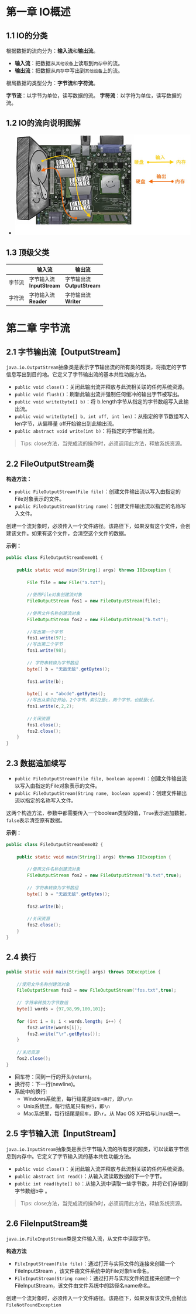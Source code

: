 # 第一章 IO概述

## 1.1 IO的分类

根据数据的流向分为：**输入流**和**输出流**。

* **输入流**：把数据从`其他设备`上读取到`内存`中的流。
* **输出流**：把数据从`内存`中写出到`其他设备`上的流。

根局数据的类型分为：**字节流**和**字符流**。

**字节流**：以字节为单位，读写数据的流。
**字符流**：以字符为单位，读写数据的流。

## 1.2 IO的流向说明图解

- ![IO流](./images/1_io.jpg)

## 1.3 顶级父类

 |        | 输入流                        | 输出流                         |
 | ------ | ----------------------------- | ------------------------------ |
 | 字节流 | 字节输入流<br>**InputStream** | 字节输出流<br>**OutputStream** |
 | 字符流 | 字符输入流<br>**Reader**      | 字符输出流<br>**Writer**       |

# 第二章 字节流

## 2.1 字节输出流【OutputStream】

`java.io.OutputStream`抽象类是表示字节输出流的所有类的超类，将指定的字节信息写出到目的地。它定义了字节输出流的基本共性功能方法。

* `public void close()`：关闭此输出流并释放与此流相关联的任何系统资源。
* `public void flush()`：刷新此输出流并强制任何缓冲的输出字节被写出。
* `public void write(byte[] b)`：将 b.length字节从指定的字节数组写入此输出流。
* `public void write(byte[] b, int off, int len)`：从指定的字节数组写入 len字节，从偏移量 off开始输出到此输出流。
* `public abstract void write(int b)`：将指定的字节输出流。

> Tips:
> close方法，当完成流的操作时，必须调用此方法，释放系统资源。

## 2.2 FileOutputStream类

**构造方法：**

* `public FileOutputStream(File file)`：创建文件输出流以写入由指定的 File对象表示的文件。
* `public FileOutputStream(String name)`：创建文件输出流以指定的名称写入文件。

创建一个流对象时，必须传入一个文件路径。该路径下，如果没有这个文件，会创建该文件。如果有这个文件，会清空这个文件的数据。

**示例：**

```java
public class FileOutputStreamDemo01 {

    public static void main(String[] args) throws IOException {

        File file = new File("a.txt");

        //使用File对象创建流对象
        FileOutputStream fos1 = new FileOutputStream(file);

        //使用文件名称创建流对象
        FileOutputStream fos2 = new FileOutputStream("b.txt");

        //写出第一个字节
        fos1.write(97);
        //写出第二个字节
        fos1.write(98);

        // 字符串转换为字节数组
        byte[] b = "无敌无敌".getBytes();

        fos1.write(b);

        byte[] c = "abcde".getBytes();
        //写出从索引2开始，2个字节。索引2是c，两个字节，也就是cd。
        fos1.write(c,2,2);

        //关闭资源
        fos1.close();
        fos2.close();
    }
}
```

## 2.3 数据追加续写

* `public FileOutputStream(File file, boolean append)`：创建文件输出流以写入由指定的File对象表示的文件。
* `public FileOutputStream(String name, boolean append)`：创建文件输出流以指定的名称写入文件。

这两个构造方法，参数中都需要传入一个boolean类型的值，`True`表示追加数据，`false`表示清空原有数据。

**示例：**

```java
public class FileOutputStreamDemo02 {

    public static void main(String[] args) throws IOException {

        //使用文件名称创建流对象
        FileOutputStream fos2 = new FileOutputStream("b.txt",true);

        // 字符串转换为字节数组
        byte[] b = "无敌无敌".getBytes();

        fos2.write(b);

        //关闭资源
        fos2.close();
    }
}
```

## 2.4 换行

```java
public static void main(String[] args) throws IOException {

    //使用文件名称创建流对象
    FileOutputStream fos2 = new FileOutputStream("fos.txt",true);

    // 字符串转换为字节数组
    byte[] words = {97,98,99,100,101};

    for (int i = 0; i < words.length; i++) {
        fos2.write(words[i]);
        fos2.write("\r".getBytes());
    }

    //关闭资源
    fos2.close();
}
```

* 回车符：回到一行的开头(return)。
* 换行符：下一行(newline)。
* 系统中的换行:
  * Windows系统里，每行结尾是`回车+换行`，即`\r\n`
  * Unix系统里，每行结尾只有`换行`，即`\n`
  * Mac系统里，每行结尾是`回车`，即`\r`。从 Mac OS X开始与Linux统一。

## 2.5 字节输入流【InputStream】

`java.io.InputStream`抽象类是表示字节输入流的所有类的超类，可以读取字节信息到内存中。它定义了字节输入流的基本共性功能方法。

* `public void close()`：关闭此输入流并释放与此流相关联的任何系统资源。
* `public abstract int read()`：从输入流读取数据的下一个字节。
* `public int read(byte[] b)`：从输入流中读取一些字节数，并将它们存储到字节数组b中 。

> Tips:
> close方法，当完成流的操作时，必须调用此方法，释放系统资源。

## 2.6 FileInputStream类

`java.io.FileInputStream`类是文件输入流，从文件中读取字节。

**构造方法**

* `FileInputStream(File file)`：通过打开与实际文件的连接来创建一个 FileInputStream ，该文件由文件系统中的File对象file命名。
* `FileInputStream(String name)`：通过打开与实际文件的连接来创建一个 FileInputStream，该文件由文件系统中的路径名name命名。

创建一个流对象时，必须传入一个文件路径。该路径下，如果没有该文件,会抛出`FileNotFoundException`

